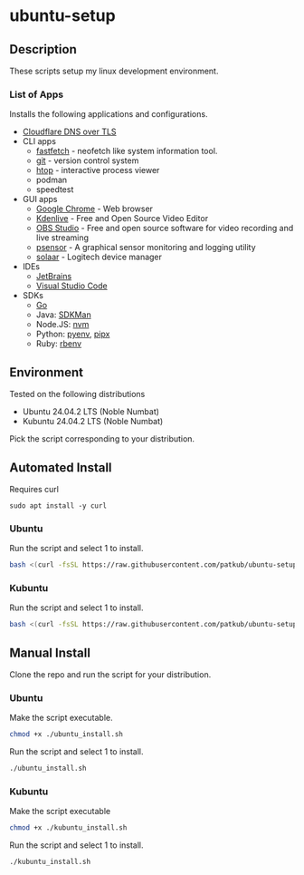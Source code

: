 # ubuntu-setup

## Description

These scripts setup my linux development environment.

### List of Apps

Installs the following applications and configurations.

- [Cloudflare DNS over TLS](https://developers.cloudflare.com/1.1.1.1/setup/linux/#systemd-resolved)
- CLI apps
  - [fastfetch](https://github.com/fastfetch-cli/fastfetch) - neofetch like system information tool.
  - [git](https://git-scm.com/) - version control system
  - [htop](https://htop.dev/) - interactive process viewer
  - podman
  - speedtest
- GUI apps
  - [Google Chrome](https://www.google.com/chrome/) - Web browser
  - [Kdenlive](https://kdenlive.org/en/) - Free and Open Source Video Editor
  - [OBS Studio](https://obsproject.com/) - Free and open source software for video recording and live streaming
  - [psensor](https://github.com/chinf/psensor) - A graphical sensor monitoring and logging utility
  - [solaar](https://github.com/pwr-Solaar/Solaar) - Logitech device manager
- IDEs
  - [JetBrains](https://www.jetbrains.com/)
  - [Visual Studio Code](https://code.visualstudio.com/)
- SDKs
  - [Go](https://go.dev/)
  - Java: [SDKMan](https://sdkman.io/)
  - Node.JS: [nvm](https://github.com/nvm-sh/nvm)
  - Python: [pyenv](https://github.com/pyenv/pyenv), [pipx](https://pipx.pypa.io/stable/)
  - Ruby: [rbenv](https://rbenv.org/)

## Environment

Tested on the following distributions
  - Ubuntu 24.04.2 LTS (Noble Numbat)
  - Kubuntu 24.04.2 LTS (Noble Numbat)

Pick the script corresponding to your distribution.

## Automated Install

Requires curl
```
sudo apt install -y curl
```

### Ubuntu

Run the script and select 1 to install.
```bash
bash <(curl -fsSL https://raw.githubusercontent.com/patkub/ubuntu-setup/refs/heads/main/ubuntu_install.sh)
```

### Kubuntu

Run the script and select 1 to install.
```bash
bash <(curl -fsSL https://raw.githubusercontent.com/patkub/ubuntu-setup/refs/heads/main/kubuntu_install.sh)
```

## Manual Install

Clone the repo and run the script for your distribution.

### Ubuntu

Make the script executable.
```bash
chmod +x ./ubuntu_install.sh
```

Run the script and select 1 to install.
```bash
./ubuntu_install.sh
```

### Kubuntu

Make the script executable
```bash
chmod +x ./kubuntu_install.sh
```

Run the script and select 1 to install.
```bash
./kubuntu_install.sh
```
